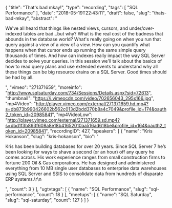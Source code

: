 {
  "title": "That's bad mkay!",
  "type": "recording",
  "tags": [
    "SQL Performance"
  ],
  "date": "2018-05-19T22:43:11",
  "draft": false,
  "slug": "thats-bad-mkay",
  "abstract": "<p>We've all heard that things like nested views, cursors, and under/over-indexed tables are bad...but why?  What is the real cost of the badness that abounds in the database world?  What's really going on when you run that query against a view of a view of a view.  How can you quantify what happens when that cursor ends up running the same simple query thousands of times.  And how can indexes really impact the way SQL Server decides to solve your queries.  In this session we'll talk about the basics of how to read query plans and use extended events to understand why all these things can be big resource drains on a SQL Server.  Good times should be had by all.</p>",
  "vimeo": "271371659",
  "moreinfo": "http://www.sqlsaturday.com/734/Sessions/Details.aspx?sid=72613",
  "thumbnail": "https://i.vimeocdn.com/video/702656043_295x166.jpg",
  "mp4Video": "http://player.vimeo.com/external/271371659.hd.mp4?s=db873b990426602b562c013d2bdd370b8a4c7049&profile_id=174&oauth2_token_id=20985841",
  "mp4VideoLow": "http://player.vimeo.com/external/271371659.sd.mp4?s=dbd1f3b893f608a8e18b41652010aa516ad618be&profile_id=164&oauth2_token_id=20985841",
  "recordingID": 427,
  "speakers": [
    {
      "name": "Kris Hokanson",
      "slug": "kris-hokanson",
      "bio": "<p>Kris has been building databases for over 20 years. Since SQL Server 7 he’s been looking for ways to shave a second (or an hour) off any query he comes across. His work experience ranges from small construction firms to fortune 200 Oil & Gas corporations.  He has designed and administered everything from 10 MB single user databases to enterprise data warehouses using SQL Server and SSIS to consolidate data from hundreds of disparate ERP systems.\r\n</p>",
      "count": 3
    }
  ],
  "ugtvtags": [
    {
      "name": "SQL Performance",
      "slug": "sql-performance",
      "count": 18
    }
  ],
  "meetups": [
    {
      "name": "SQL Saturday",
      "slug": "sql-saturday",
      "count": 127
    }
  ]
}